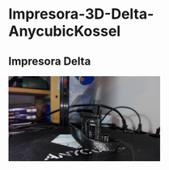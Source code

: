 # Impresora-3D-Delta-AnycubicKossel
Impresora Delta
-------------------------------------------------------------------

<img src="gallery/IMG-20170814-WA0030.jpg" width="300" align="center">
